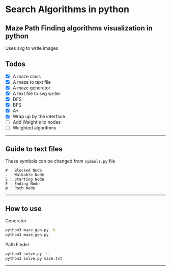 # Search Algorithms in python
## Maze Path Finding algorithms visualization in python

Uses svg to write images

## Todos
- [x] A maze class
- [x] A maze to text file
- [x] A maze generator
- [x] A text file to svg writer
- [x] DFS
- [x] BFS
- [x] A*
- [x] Wrap up by the interface
- [ ] Add Weight's to nodes
- [ ] Weighted algorithms 
-----------------------------

## Guide to text files
These symbols can be changed from `symbols.py` file
```
# : Blocked Node
. : Walkable Node
S : Starting Node
E : Ending Node
@ : Path Node
```
-----------------------------

## How to use

Generator

```bash
python3 maze_gen.py -h
python3 maze_gen.py
```

Path Finder

```bash
python3 solve.py -h
python3 solve.py maze.txt
```

-----------------------------
